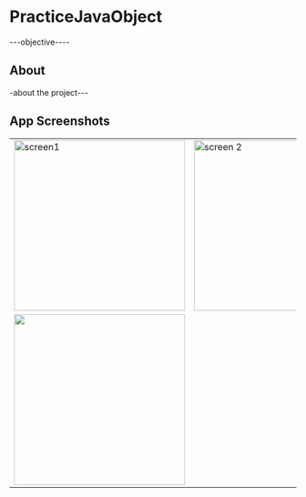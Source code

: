 # PracticeJavaObject

---objective----

## About
-about the project---

## App Screenshots
<table>
	<tr>
		<td>
			<img width="300" src="https://i.imgur.com/Ql28ONU.png" alt="screen1" />
		</td>
		<td>
			<img width="300" src="https://i.imgur.com/I05kNpQ.png" alt="screen 2" />
		</td>
		<td>
			<img width="300" src="https://i.imgur.com/DCWcJyi.png" />
		</td>
	</tr>
	<tr>
		<td>
			<img width="300" src="https://i.imgur.com/9FcQcu6.png" alt="" />
		</td>
	</tr>
</table>
